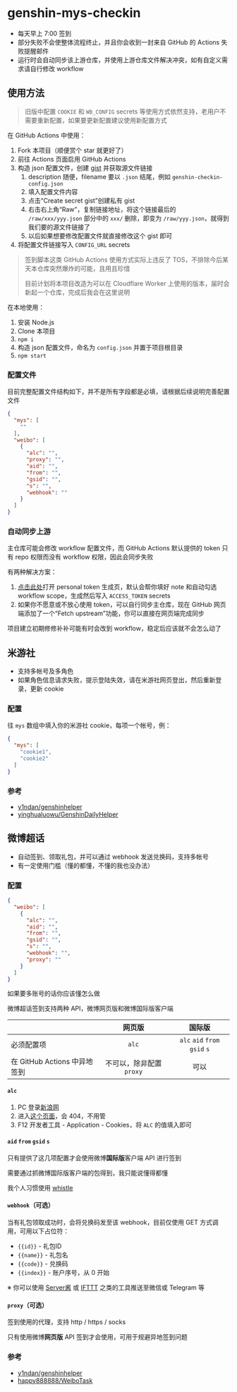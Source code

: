 # genshin-mys-checkin

- 每天早上 7:00 签到
- 部分失败不会使整体流程终止，并且你会收到一封来自 GitHub 的 Actions 失败提醒邮件
- 运行时会自动同步该上游仓库，并使用上游仓库文件解决冲突，如有自定义需求请自行修改 workflow

## 使用方法

> 旧版中配置 `COOKIE` 和 `WB_CONFIG` secrets 等使用方式依然支持，老用户不需要重新配置，如果要更新配置建议使用新配置方式

在 GitHub Actions 中使用：

1. Fork 本项目（顺便赏个 star 就更好了）
2. 前往 Actions 页面启用 GitHub Actions
3. 构造 json 配置文件，创建 [gist](https://gist.github.com/) 并获取源文件链接
   1. description 随便，filename 要以 `.json` 结尾，例如 `genshin-checkin-config.json`
   2. 填入配置文件内容
   3. 点击“Create secret gist”创建私有 gist
   4. 右击右上角“Raw”，复制链接地址，将这个链接最后的 `/raw/xxx/yyy.json` 部分中的 `xxx/` 删除，即变为 `/raw/yyy.json`，就得到我们要的源文件链接了
   5. 以后如果想要修改配置文件就直接修改这个 gist 即可
4. 将配置文件链接写入 `CONFIG_URL` secrets

> 签到脚本这类 GitHub Actions 使用方式实际上违反了 TOS，不排除今后某天本仓库突然爆炸的可能，且用且珍惜
>
> 目前计划将本项目改造为可以在 Cloudflare Worker 上使用的版本，届时会新起一个仓库，完成后我会在这里说明

在本地使用：

1. 安装 Node.js
2. Clone 本项目
3. `npm i`
4. 构造 json 配置文件，命名为 `config.json` 并置于项目根目录
5. `npm start`

### 配置文件

目前完整配置文件结构如下，并不是所有字段都是必填，请根据后续说明完善配置文件

```json
{
  "mys": [
    ""
  ],
  "weibo": [
    {
      "alc": "",
      "proxy": "",
      "aid": "",
      "from": "",
      "gsid": "",
      "s": "",
      "webhook": ""
    }
  ]
}
```

### 自动同步上游

主仓库可能会修改 workflow 配置文件，而 GitHub Actions 默认提供的 token 只有 repo 权限而没有 workflow 权限，因此会同步失败

有两种解决方案：

1. [点击此处](https://github.com/settings/tokens/new?description=genshin-mys-checkin&scopes=workflow)打开 personal token 生成页，默认会帮你填好 note 和自动勾选 workflow scope，生成然后写入 `ACCESS_TOKEN` secrets  
2. 如果你不愿意或不放心使用 token，可以自行同步主仓库，现在 GitHub 网页端添加了一个“Fetch upstream”功能，你可以直接在网页端完成同步

项目建立初期修修补补可能有时会改到 workflow，稳定后应该就不会怎么动了

## 米游社

- 支持多帐号及多角色
- 如果角色信息请求失败，提示登陆失效，请在米游社网页登出，然后重新登录，更新 cookie

### 配置

往 `mys` 数组中填入你的米游社 cookie，每项一个帐号，例：

```json
{
  "mys": [
    "cookie1",
    "cookie2"
  ]
}
```

### 参考

- [y1ndan/genshinhelper](https://github.com/y1ndan/genshinhelper)
- [yinghualuowu/GenshinDailyHelper](https://github.com/yinghualuowu/GenshinDailyHelper)

## 微博超话

- 自动签到、领取礼包，并可以通过 webhook 发送兑换码，支持多帐号
- 有一定使用门槛（懂的都懂，不懂的我也没办法）

### 配置

```json
{
  "weibo": [
    {
      "alc": "",
      "aid": "",
      "from": "",
      "gsid": "",
      "s": "",
      "webhook": "",
      "proxy": ""
    }
  ]
}
```

如果要多账号的话你应该懂怎么做

微博超话签到支持两种 API，微博网页版和微博国际版客户端

|                              |          网页版          |            国际版             |
| ---------------------------- | :----------------------: | :---------------------------: |
| 必须配置项                   |          `alc`           | `alc` `aid` `from` `gsid` `s` |
| 在 GitHub Actions 中异地签到 | 不可以，除非配置 `proxy` |             可以              |

#### `alc`

1. PC 登录[新浪网](https://www.sina.com.cn/)
2. 进入[这个页面](https://login.sina.com.cn/sso/test)，会 404，不用管
3. F12 开发者工具 - Application - Cookies，将 `ALC` 的值填入即可

#### `aid` `from` `gsid` `s`

只有提供了这几项配置才会使用微博**国际版**客户端 API 进行签到

需要通过抓微博国际版客户端的包得到，我只能说懂得都懂

我个人习惯使用 [whistle](https://github.com/avwo/whistle)

#### `webhook`（可选）

当有礼包领取成功时，会将兑换码发至该 webhook，目前仅使用 GET 方式调用，可用以下占位符：

- `{{id}}` - 礼包ID
- `{{name}}` - 礼包名
- `{{code}}` - 兑换码
- `{{index}}` - 账户序号，从 0 开始

※ 你可以使用 [Server酱](http://sc.ftqq.com/3.version) 或 [IFTTT](https://ifttt.com/) 之类的工具推送至微信或 Telegram 等

#### `proxy`（可选）

签到使用的代理，支持 http / https / socks

只有使用微博**网页版** API 签到才会使用，可用于规避异地签到问题

### 参考

- [y1ndan/genshinhelper](https://github.com/y1ndan/genshinhelper)
- [happy888888/WeiboTask](https://github.com/happy888888/WeiboTask)
